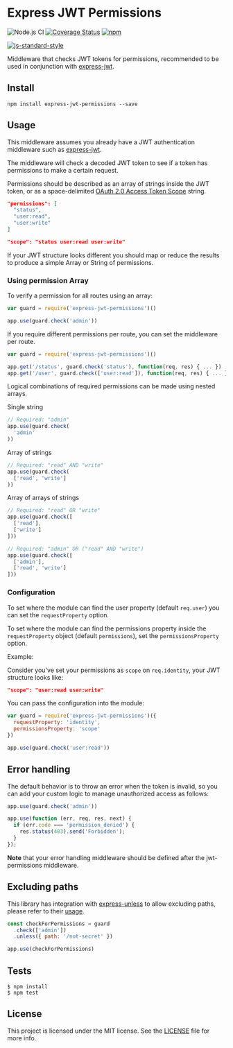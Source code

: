# Express JWT Permissions

![Node.js CI](https://github.com/MichielDeMey/express-jwt-permissions/workflows/Node.js%20CI/badge.svg)
[![Coverage Status](https://coveralls.io/repos/MichielDeMey/express-jwt-permissions/badge.svg?branch=master&service=github)](https://coveralls.io/github/MichielDeMey/express-jwt-permissions?branch=master)
[![npm](https://img.shields.io/npm/dm/express-jwt-permissions.svg?maxAge=2592000)](https://www.npmjs.com/package/express-jwt-permissions)

[![js-standard-style](https://cdn.rawgit.com/feross/standard/master/badge.svg)](https://github.com/feross/standard)

Middleware that checks JWT tokens for permissions, recommended to be used in conjunction with [express-jwt](https://github.com/auth0/express-jwt).

## Install

```
npm install express-jwt-permissions --save
```

## Usage

This middleware assumes you already have a JWT authentication middleware such as [express-jwt](https://github.com/auth0/express-jwt).

The middleware will check a decoded JWT token to see if a token has permissions to make a certain request.

Permissions should be described as an array of strings inside the JWT token, or as a space-delimited [OAuth 2.0 Access Token Scope](https://tools.ietf.org/html/rfc6749#section-3.3) string.

```json
"permissions": [
  "status",
  "user:read",
  "user:write"
]
```

```json
"scope": "status user:read user:write"
```

If your JWT structure looks different you should map or reduce the results to produce a simple Array or String of permissions.

### Using permission Array
To verify a permission for all routes using an array:

```javascript
var guard = require('express-jwt-permissions')()

app.use(guard.check('admin'))
```

If you require different permissions per route, you can set the middleware per route.

```javascript
var guard = require('express-jwt-permissions')()

app.get('/status', guard.check('status'), function(req, res) { ... })
app.get('/user', guard.check(['user:read']), function(req, res) { ... })
```

Logical combinations of required permissions can be made using nested arrays.

Single string
```js
// Required: "admin"
app.use(guard.check(
  'admin'
))
```

Array of strings

```javascript
// Required: "read" AND "write"
app.use(guard.check(
  ['read', 'write']
))
```

Array of arrays of strings

```javascript
// Required: "read" OR "write"
app.use(guard.check([
  ['read'],
  ['write']
]))

// Required: "admin" OR ("read" AND "write")
app.use(guard.check([
  ['admin'],
  ['read', 'write']
]))
```

### Configuration
To set where the module can find the user property (default `req.user`) you can set the `requestProperty` option.

To set where the module can find the permissions property inside the `requestProperty` object (default `permissions`), set the `permissionsProperty` option.

Example:

Consider you've set your permissions as `scope` on `req.identity`, your JWT structure looks like:

```json
"scope": "user:read user:write"
```

You can pass the configuration into the module:

```javascript
var guard = require('express-jwt-permissions')({
  requestProperty: 'identity',
  permissionsProperty: 'scope'
})

app.use(guard.check('user:read'))
```

## Error handling

The default behavior is to throw an error when the token is invalid, so you can add your custom logic to manage unauthorized access as follows:

```javascript
app.use(guard.check('admin'))

app.use(function (err, req, res, next) {
  if (err.code === 'permission_denied') {
    res.status(403).send('Forbidden');
  }
});
```

**Note** that your error handling middleware should be defined after the jwt-permissions middleware.

## Excluding paths

This library has integration with [express-unless](https://github.com/jfromaniello/express-unless) to allow excluding paths, please refer to their [usage](https://github.com/jfromaniello/express-unless#usage).

```javascript
const checkForPermissions = guard
  .check(['admin'])
  .unless({ path: '/not-secret' })

app.use(checkForPermissions)
```

## Tests

```
$ npm install
$ npm test
```

## License

This project is licensed under the MIT license. See the [LICENSE](LICENSE.txt) file for more info.
